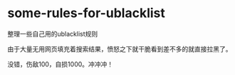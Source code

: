 # some-rules-for-ublacklist

整理一些自己用的ublacklist规则

由于大量无用网页填充着搜索结果，愤怒之下就干脆看到差不多的就直接拉黑了。

没错，伤敌100，自损1000。冲冲冲！
